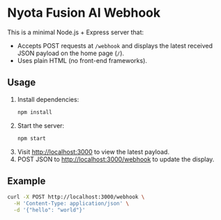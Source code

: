 # Nyota Fusion AI Webhook

This is a minimal Node.js + Express server that:
- Accepts POST requests at `/webhook` and displays the latest received JSON payload on the home page (`/`).
- Uses plain HTML (no front-end frameworks).

## Usage

1. Install dependencies:
   ```sh
   npm install
   ```
2. Start the server:
   ```sh
   npm start
   ```
3. Visit [http://localhost:3000](http://localhost:3000) to view the latest payload.
4. POST JSON to [http://localhost:3000/webhook](http://localhost:3000/webhook) to update the display.

## Example

```sh
curl -X POST http://localhost:3000/webhook \
  -H 'Content-Type: application/json' \
  -d '{"hello": "world"}'
```


